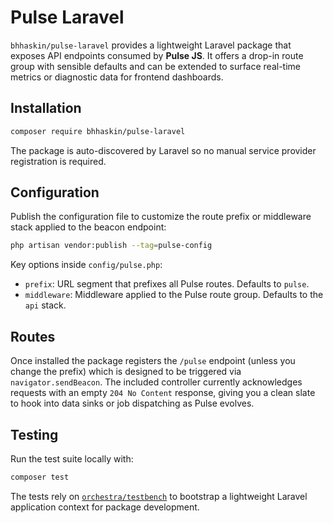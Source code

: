 # Pulse Laravel

`bhhaskin/pulse-laravel` provides a lightweight Laravel package that exposes API endpoints consumed by **Pulse JS**. It offers a drop-in route group with sensible defaults and can be extended to surface real-time metrics or diagnostic data for frontend dashboards.

## Installation

```bash
composer require bhhaskin/pulse-laravel
```

The package is auto-discovered by Laravel so no manual service provider registration is required.

## Configuration

Publish the configuration file to customize the route prefix or middleware stack applied to the beacon endpoint:

```bash
php artisan vendor:publish --tag=pulse-config
```

Key options inside `config/pulse.php`:

- `prefix`: URL segment that prefixes all Pulse routes. Defaults to `pulse`.
- `middleware`: Middleware applied to the Pulse route group. Defaults to the `api` stack.

## Routes

Once installed the package registers the `/pulse` endpoint (unless you change the prefix) which is designed to be triggered via `navigator.sendBeacon`. The included controller currently acknowledges requests with an empty `204 No Content` response, giving you a clean slate to hook into data sinks or job dispatching as Pulse evolves.

## Testing

Run the test suite locally with:

```bash
composer test
```

The tests rely on [`orchestra/testbench`](https://github.com/orchestral/testbench) to bootstrap a lightweight Laravel application context for package development.

